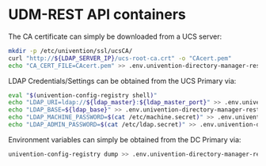 # UDM-REST API containers

The CA certificate can simply be downloaded from a UCS server:
```bash
mkdir -p /etc/univention/ssl/ucsCA/
curl "http://${LDAP_SERVER_IP}/ucs-root-ca.crt" -o "CAcert.pem"
echo "CA_CERT_FILE=CAcert.pem" >> .env.univention-directory-manager-rest
```

LDAP Credentials/Settings can be obtained from the UCS Primary via:
```bash
eval "$(univention-config-registry shell)"
echo "LDAP_URI=ldap://${ldap_master}:${ldap_master_port}" >> .env.univention-directory-manager-rest
echo "LDAP_BASE=${ldap_base}" >> .env.univention-directory-manager-rest
echo "LDAP_MACHINE_PASSWORD=$(cat /etc/machine.secret)" >> .env.univention-directory-manager-rest
echo "LDAP_ADMIN_PASSWORD=$(cat /etc/ldap.secret)" >> .env.univention-directory-manager-rest
```

Environment variables can simply be obtained from the DC Primary via:

```bash
univention-config-registry dump >> .env.univention-directory-manager-rest
```
